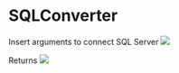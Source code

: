 # SQLConverter

Insert arguments to connect SQL Server
![](https://github.com/kwdaisuke/SQLConverter/blob/main/images/before.png)

Returns
![](https://github.com/kwdaisuke/SQLConverter/blob/main/images/after.png)
